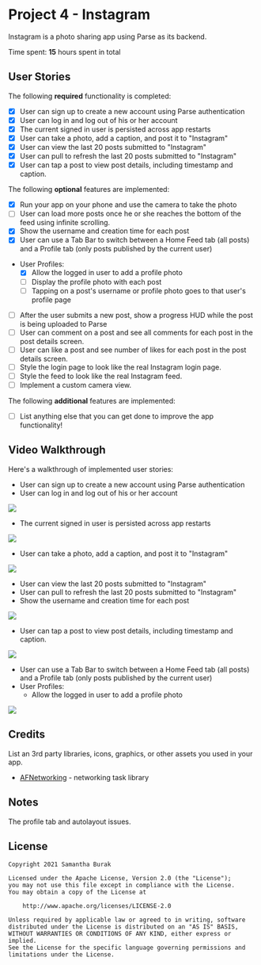# Project 4 - Instagram

Instagram is a photo sharing app using Parse as its backend.

Time spent: **15** hours spent in total

## User Stories

The following **required** functionality is completed:

- [X] User can sign up to create a new account using Parse authentication
- [X] User can log in and log out of his or her account
- [X] The current signed in user is persisted across app restarts
- [X] User can take a photo, add a caption, and post it to "Instagram"
- [X] User can view the last 20 posts submitted to "Instagram"
- [X] User can pull to refresh the last 20 posts submitted to "Instagram"
- [X] User can tap a post to view post details, including timestamp and caption.

The following **optional** features are implemented:

- [X] Run your app on your phone and use the camera to take the photo
- [ ] User can load more posts once he or she reaches the bottom of the feed using infinite scrolling.
- [X] Show the username and creation time for each post
- [X] User can use a Tab Bar to switch between a Home Feed tab (all posts) and a Profile tab (only posts published by the current user)
- User Profiles:
  - [X] Allow the logged in user to add a profile photo
  - [ ] Display the profile photo with each post
  - [ ] Tapping on a post's username or profile photo goes to that user's profile page
- [ ] After the user submits a new post, show a progress HUD while the post is being uploaded to Parse
- [ ] User can comment on a post and see all comments for each post in the post details screen.
- [ ] User can like a post and see number of likes for each post in the post details screen.
- [ ] Style the login page to look like the real Instagram login page.
- [ ] Style the feed to look like the real Instagram feed.
- [ ] Implement a custom camera view.

The following **additional** features are implemented:

- [ ] List anything else that you can get done to improve the app functionality!

## Video Walkthrough

Here's a walkthrough of implemented user stories:

- User can sign up to create a new account using Parse authentication
- User can log in and log out of his or her account


![](https://i.imgur.com/C38Md8z.gif)


- The current signed in user is persisted across app restarts


![](https://i.imgur.com/kdQZEtY.gif)


- User can take a photo, add a caption, and post it to "Instagram"

![](https://i.imgur.com/HG4YTxO.gif)


- User can view the last 20 posts submitted to "Instagram"
- User can pull to refresh the last 20 posts submitted to "Instagram"
- Show the username and creation time for each post

![](https://i.imgur.com/2yoiXIN.gif)


- User can tap a post to view post details, including timestamp and caption.

![](https://i.imgur.com/t0aZJ1t.gif)


- User can use a Tab Bar to switch between a Home Feed tab (all posts) and a Profile tab (only posts published by the current user)
- User Profiles:
    - Allow the logged in user to add a profile photo

![](https://i.imgur.com/uLS0Sro.gif)


## Credits

List an 3rd party libraries, icons, graphics, or other assets you used in your app.

- [AFNetworking](https://github.com/AFNetworking/AFNetworking) - networking task library


## Notes

The profile tab and autolayout issues.

## License

    Copyright 2021 Samantha Burak

    Licensed under the Apache License, Version 2.0 (the "License");
    you may not use this file except in compliance with the License.
    You may obtain a copy of the License at

        http://www.apache.org/licenses/LICENSE-2.0

    Unless required by applicable law or agreed to in writing, software
    distributed under the License is distributed on an "AS IS" BASIS,
    WITHOUT WARRANTIES OR CONDITIONS OF ANY KIND, either express or implied.
    See the License for the specific language governing permissions and
    limitations under the License.
